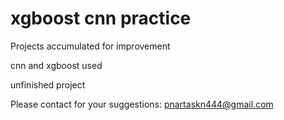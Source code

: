 # xgboost cnn practice

Projects accumulated for improvement


cnn and xgboost used



unfinished project


Please contact for your suggestions: pnartaskn444@gmail.com
